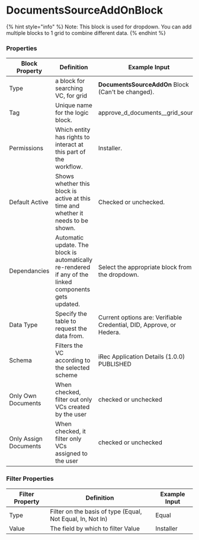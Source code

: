 # DocumentsSourceAddOnBlock

{% hint style="info" %}
Note: This block is used for dropdown. You can add multiple blocks to 1 grid to combine different data.&#x20;
{% endhint %}

### Properties

| Block Property        | Definition                                                                                             | Example Input                                                        |
| --------------------- | ------------------------------------------------------------------------------------------------------ | -------------------------------------------------------------------- |
| Type                  | a block for searching VC, for grid                                                                     | **DocumentsSourceAddOn** Block (Can't be changed).                   |
| Tag                   | Unique name for the logic block.                                                                       | approve_d\_documents\__grid\_source                                  |
| Permissions           | Which entity has rights to interact at this part of the workflow.                                      | Installer.                                                           |
| Default Active        | Shows whether this block is active at this time and whether it needs to be shown.                      | Checked or unchecked.                                                |
| Dependancies          | Automatic update. The block is automatically re-rendered if any of the linked components gets updated. | Select the appropriate block from the dropdown.                      |
| Data Type             | Specify the table to request the data from.                                                            | Current options are: Verifiable Credential, DID, Approve, or Hedera. |
| Schema                | Filters the VC according to the selected scheme                                                        | iRec Application Details (1.0.0) PUBLISHED                           |
| Only Own Documents    | When checked, filter out only VCs created by the user                                                  | checked or unchecked                                                 |
| Only Assign Documents | When checked, it filter only VCs assigned to the user                                                  | checked or unchecked                                                 |

### Filter Properties



| Filter Property | Definition                                                 | Example Input |
| --------------- | ---------------------------------------------------------- | ------------- |
| Type            | Filter on the basis of type (Equal, Not Equal, In, Not In) | Equal         |
| Value           | The field by which to filter Value                         | Installer     |

